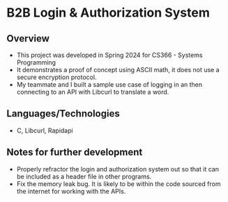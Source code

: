 # B2B Login & Authorization System
## Overview
- This project was developed in Spring 2024 for CS366 - Systems Programming
- It demonstrates a proof of concept using ASCII math, it does not use a secure encryption protocol.
- My teammate and I built a sample use case of logging in an then connecting to an API with Libcurl to translate a word.
## Languages/Technologies
- C, Libcurl, Rapidapi
## Notes for further development
- Properly refractor the login and authorization system out so that it can be included as a header file in other programs.
- Fix the memory leak bug. It is likely to be within the code sourced from the internet for working with the APIs.
